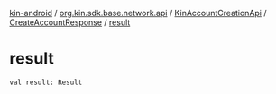 [kin-android](../../../index.md) / [org.kin.sdk.base.network.api](../../index.md) / [KinAccountCreationApi](../index.md) / [CreateAccountResponse](index.md) / [result](./result.md)

# result

`val result: Result`